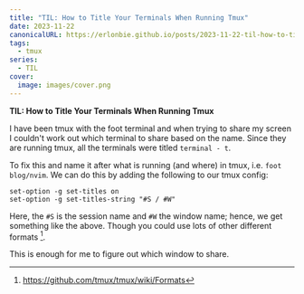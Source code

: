 ```yaml
---
title: "TIL: How to Title Your Terminals When Running Tmux"
date: 2023-11-22
canonicalURL: https://erlonbie.github.io/posts/2023-11-22-til-how-to-title-your-terminals-when-running-tmux
tags:
  - tmux
series:
  - TIL
cover:
  image: images/cover.png
---
```


**TIL: How to Title Your Terminals When Running Tmux**

I have been tmux with the foot terminal and when trying to share my screen I couldn't work out which terminal to share
based on the name. Since they are running tmux, all the terminals were titled `terminal - t`.

To fix this and name it after what is running (and where) in tmux, i.e. `foot blog/nvim`. We can do this by adding the 
following to our tmux config:

```tmux
set-option -g set-titles on
set-option -g set-titles-string "#S / #W"
```

Here, the `#S` is the session name and `#W` the window name; hence, we get something like the above. Though you could use
lots of other different formats [^1].

This is enough for me to figure out which window to share.


[^1]: https://github.com/tmux/tmux/wiki/Formats

